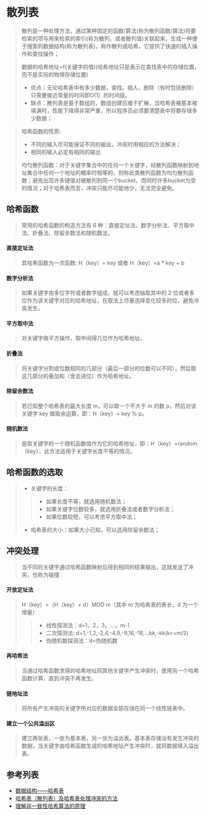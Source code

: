 # 散列表
> 散列是一种处理方法，通过某种固定的函数/算法(称为散列函数/算法)将要检索的项与用来检索的索引(称为散列，或者散列值)关联起来，生成一种便于搜索的数据结构(称为散列表)，称作散列或哈希，它提供了快速的插入操作和查找操作；
>
> 数据的哈希地址=f(关键字的值)(哈希地址只是表示在查找表中的存储位置，而不是实际的物理存储位置)
>
> - 优点：无论哈希表中有多少数据，查找、插入、删除（有时包括删除）只需要接近常量的时间即O(1）的时间级。
> - 缺点：散列表是基于数组的，数组创建后难于扩展，当哈希表被基本被填满时，性能下降得非常严重，所以程序员必须要清楚表中将要存储多少数据；

> 哈希函数的性质:
>
> - 不同的输入尽可能保证不同的输出，冲突时用相应的方法解决；
> - 相同的输入必定有相同的输出
>
> 均匀散列函数：对于关键字集合中的任何一个关键字，经散列函数映射到地址集合中任何一个地址的概率时相等的，则称此类散列函数为均匀散列函数；避免出现许多键值对被散列到同一个bucket，而同时许多bucket为空的情况；对于哈希表而言，冲突只能尽可能地少，无法完全避免。

## 哈希函数
> 常用的哈希函数的构造方法有 6 种：直接定址法、数字分析法、平方取中法、折叠法、除留余数法和随机数法。

#### 直接定址法
> 其哈希函数为一次函数: H（key）= key 或者 H（key）=a * key + b

#### 数字分析法
> 如果关键字由多位字符或者数字组成，就可以考虑抽取其中的 2 位或者多位作为该关键字对应的哈希地址，在取法上尽量选择变化较多的位，避免冲突发生。

#### 平方取中法
> 对关键字做平方操作，取中间得几位作为哈希地址。

#### 折叠法
> 将关键字分割成位数相同的几部分（最后一部分的位数可以不同），然后取这几部分的叠加和（舍去进位）作为哈希地址。

#### 除留余数法
> 若已知整个哈希表的最大长度 m，可以取一个不大于 m 的数 p，然后对该关键字 key 做取余运算，即：H（key）= key % p。

#### 随机数法
> 是取关键字的一个随机函数值作为它的哈希地址，即：H（key）=random（key），此方法适用于关键字长度不等的情况。

## 哈希函数的选取
> - 关键字的长度：
>> - 如果长度不等，就选用随机数法；
>> - 如果关键字位数较多，就选用折叠法或者数字分析法；
>> - 如果位数较短，可以考虑平方取中法；
> - 哈希表的大小：如果大小已知，可以选用除留余数法；

## 冲突处理
> 当不同的关键字通过哈希函数映射后得到相同的结果输出，这就发送了冲突，也称为碰撞
#### 开放定址法
> H（key）=（H（key）+ d）MOD m（其中 m 为哈希表的表长，d 为一个增量）
>> - 线性探测法：d=1，2，3，…，m-1
>> - 二次探测法: d=1,-1,2,-2,4,-4,9,-9,16,-16,…k*k,-k*k(k<=m/2)
>> - 伪随机数探测法：d=伪随机数

#### 再哈希法
> 当通过哈希函数求得的哈希地址同其他关键字产生冲突时，使用另一个哈希函数计算，直到冲突不再发生。

#### 链地址法
> 将所有产生冲突的关键字所对应的数据全部存储在同一个线性链表中。

#### 建立一个公共溢出区
> 建立两张表，一张为基本表，另一张为溢出表。基本表存储没有发生冲突的数据，当关键字由哈希函数生成的哈希地址产生冲突时，就将数据填入溢出表。

## 参考列表
- [数据结构——哈希表](https://juejin.im/post/5a1bd0be51882509e5436548)
- [哈希表（散列表）及哈希表处理冲突的方法](http://data.biancheng.net/view/63.html)
- [理解非一致性哈希算法的原理](https://learnku.com/articles/10567/understanding-the-principle-of-non-consistent-hash-algorithm)


